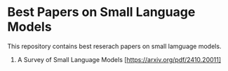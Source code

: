 # Best Papers on Small Language Models

This repository contains best reserach papers on small lamguage models.

1. A Survey of Small Language Models [https://arxiv.org/pdf/2410.20011]
